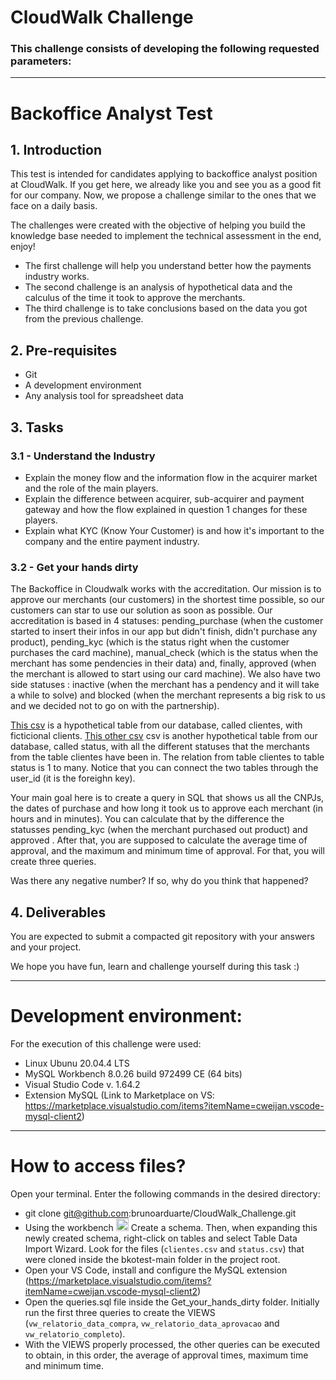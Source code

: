 # CloudWalk Challenge

### This challenge consists of developing the following requested parameters:
__________________________

# Backoffice Analyst Test
## 1. Introduction
This test is intended for candidates applying to backoffice analyst position at CloudWalk. If you get here, we already like you and see you as a good fit for our company. Now, we propose a challenge similar to the ones that we face on a daily basis.

The challenges were created with the objective of helping you build the knowledge base needed to implement the technical assessment in the end, enjoy!

- The first challenge will help you understand better how the payments industry works.
- The second challenge is an analysis of hypothetical data and the calculus of the time it took to approve the merchants.
- The third challenge is to take conclusions based on the data you got from the previous challenge.

## 2. Pre-requisites
- Git
- A development environment
- Any analysis tool for spreadsheet data

## 3. Tasks

### 3.1 - Understand the Industry
- Explain the money flow and the information flow in the acquirer market and the role of the main players.
- Explain the difference between acquirer, sub-acquirer and payment gateway and how the flow explained in question 1 changes for these players.
- Explain what KYC (Know Your Customer) is and how it's important to the company and the entire payment industry.

### 3.2 - Get your hands dirty
The Backoffice in Cloudwalk works with the accreditation. Our mission is to approve our merchants (our customers) in the shortest time possible, so our customers can star to use our solution as soon as possible. Our accreditation is based in 4 statuses: pending_purchase (when the customer started to insert their infos in our app but didn't finish, didn't purchase any product), pending_kyc (which is the status right when the customer purchases the card machine), manual_check (which is the status when the merchant has some pendencies in their data) and, finally, approved (when the merchant is allowed to start using our card machine). We also have two side statuses : inactive (when the merchant has a pendency and it will take a while to solve) and blocked (when the merchant represents a big risk to us and we decided not to go on with the partnership).

<a href="https://github.com/maira-martins-esteves24/bkotest/blob/main/clientes.csv">This csv</a> is a hypothetical table from our database, called clientes, with ficticional clients. <a href="https://github.com/maira-martins-esteves24/bkotest/blob/main/status.csv">This other csv</a> csv is another hypothetical table from our database, called status, with all the different statuses that the merchants from the table clientes have been in. The relation from table clientes to table status is 1 to many. Notice that you can connect the two tables through the user_id (it is the foreighn key).

Your main goal here is to create a query in SQL that shows us all the CNPJs, the dates of purchase and how long it took us to approve each merchant (in hours and in minutes). You can calculate that by the difference the statusses pending_kyc (when the merchant purchased out product) and approved . After that, you are supposed to calculate the average time of approval, and the maximum and minimum time of approval. For that, you will create three queries.

Was there any negative number? If so, why do you think that happened?

## 4. Deliverables

You are expected to submit a compacted git repository with your answers and your project.

We hope you have fun, learn and challenge yourself during this task :)
__________________________

# Development environment:
For the execution of this challenge were used:
- Linux Ubunu 20.04.4 LTS
- MySQL Workbench 8.0.26 build 972499 CE (64 bits)
- Visual Studio Code v. 1.64.2
- Extension MySQL (Link to Marketplace on VS: https://marketplace.visualstudio.com/items?itemName=cweijan.vscode-mysql-client2)
__________________________
# How to access files?
Open your terminal. Enter the following commands in the desired directory:
- git clone git@github.com:brunoarduarte/CloudWalk_Challenge.git
- Using the workbench <img heigth=20px width=20px src="https://cdn.icon-icons.com/icons2/1381/PNG/512/mysqlworkbench_93532.png" title="Mysql, workbench Icon Free">
Create a schema. Then, when expanding this newly created schema, right-click on tables and select Table Data Import Wizard. Look for the files (`clientes.csv` and `status.csv`) that were cloned inside the 
bkotest-main folder in the project root.
- Open your VS Code, install and configure the MySQL extension (https://marketplace.visualstudio.com/items?itemName=cweijan.vscode-mysql-client2)
- Open the queries.sql file inside the Get_your_hands_dirty folder. 
Initially run the first three queries to create the VIEWS (`vw_relatorio_data_compra`, `vw_relatorio_data_aprovacao` and `vw_relatorio_completo`).
- With the VIEWS properly processed, the other queries can be executed to obtain, in this order, the average of approval times, maximum time and minimum time.
